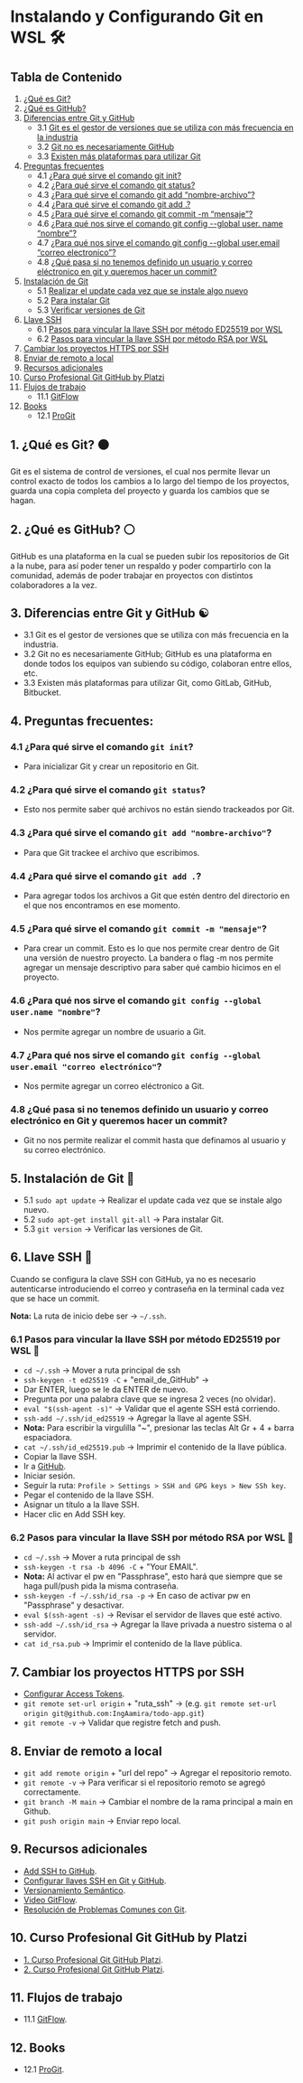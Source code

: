 # Instalando y Configurando Git en WSL 🛠

## Tabla de Contenido
1. [¿Qué es Git?](#1-qué-es-git)
2. [¿Qué es GitHub?](#2-qué-es-github)
3. [Diferencias entre Git y GitHub](#3-diferencias-entre-git-y-github)
    - 3.1 [Git es el gestor de versiones que se utiliza con más frecuencia en la industria](#31-git-es-el-gestor-de-versiones-que-se-utiliza-con-más-frecuencia-en-la-industria)
    - 3.2 [Git no es necesariamente GitHub](#32-git-no-es-necesariamente-github)
    - 3.3 [Existen más plataformas para utilizar Git](#33-existen-más-plataformas-para-utilizar-git-como-gitlab-github-bitbucket)
4. [Preguntas frecuentes](#4-preguntas-frecuentes)
    - 4.1 [¿Para qué sirve el comando git init?](#41-para-qué-sirve-el-comando-git-init)
    - 4.2 [¿Para qué sirve el comando git status?](#42-para-qué-sirve-el-comando-git-status)
    - 4.3 [¿Para qué sirve el comando git add “nombre-archivo”?](#43-para-qué-sirve-el-comando-git-add-nombre-archivo)
    - 4.4 [¿Para qué sirve el comando git add .?](#44-para-qué-sirve-el-comando-git-add-)
    - 4.5 [¿Para qué sirve el comando git commit -m “mensaje”?](#45-para-qué-sirve-el-comando-git-commit-m-mensaje)
    - 4.6 [¿Para qué nos sirve el comando git config --global user. name “nombre”?](#46-para-qué-nos-sirve-el-comando-git-config-global-user-name-nombre)
    - 4.7 [¿Para qué nos sirve el comando git config --global user.email “correo electronico”?](#47-para-qué-nos-sirve-el-comando-git-config-global-useremail-correo-electronico)
    - 4.8 [¿Qué pasa si no tenemos definido un usuario y correo eléctronico en git y queremos hacer un commit?](#48-qué-pasa-si-no-tenemos-definido-un-usuario-y-correo-eléctronico-en-git-y-queremos-hacer-un-commit)
5. [Instalación de Git](#5-instalación-de-git)
    - 5.1 [Realizar el update cada vez que se instale algo nuevo](#51-realizar-el-update-cada-vez-que-se-instale-algo-nuevo)
    - 5.2 [Para instalar Git](#52-para-instalar-git)
    - 5.3 [Verificar versiones de Git](#53-verificar-versiones-de-git)
6. [Llave SSH](#6-llave-ssh)
    - 6.1 [Pasos para vincular la llave SSH por método ED25519 por WSL](#61-pasos-para-vincular-la-llave-ssh-por-método-ed25519-por-wsl)
    - 6.2 [Pasos para vincular la llave SSH por método RSA por WSL](#62-pasos-para-vincular-la-llave-ssh-por-método-rsa-por-wsl)
7. [Cambiar los proyectos HTTPS por SSH](#7-cambiar-los-proyectos-https-por-ssh)
8. [Enviar de remoto a local](#8-enviar-de-remoto-a-local)
9. [Recursos adicionales](#9-recursos-adicionales)
10. [Curso Profesional Git GitHub by Platzi](#10-curso-profesional-git-github-by-platzi)
11. [Flujos de trabajo](#11-flujos-de-trabajo)
    - 11.1 [GitFlow](#111-gitflow)
12. [Books](#12-books)
    - 12.1 [ProGit](#121-progit)

## 1. ¿Qué es Git? ⚫ <a name="1-qué-es-git"></a>
Git es el sistema de control de versiones, el cual nos permite llevar un control exacto de todos los cambios a lo largo del tiempo de los proyectos, guarda una copia completa del proyecto y guarda los cambios que se hagan.

## 2. ¿Qué es GitHub? ⚪ <a name="2-qué-es-github"></a>
GitHub es una plataforma en la cual se pueden subir los repositorios de Git a la nube, para así poder tener un respaldo y poder compartirlo con la comunidad, además de poder trabajar en proyectos con distintos colaboradores a la vez.

## 3. Diferencias entre Git y GitHub ☯ <a name="3-diferencias-entre-git-y-github"></a>

- 3.1 Git es el gestor de versiones que se utiliza con más frecuencia en la industria.
- 3.2 Git no es necesariamente GitHub; GitHub es una plataforma en donde todos los equipos van subiendo su código, colaboran entre ellos, etc.
- 3.3 Existen más plataformas para utilizar Git, como GitLab, GitHub, Bitbucket.

## 4. Preguntas frecuentes: <a name="4-preguntas-frecuentes"></a>

### 4.1 ¿Para qué sirve el comando `git init`? <a name="41-para-qué-sirve-el-comando-git-init"></a>
- Para inicializar Git y crear un repositorio en Git.

### 4.2 ¿Para qué sirve el comando `git status`? <a name="42-para-qué-sirve-el-comando-git-status"></a>
- Esto nos permite saber qué archivos no están siendo trackeados por Git.

### 4.3 ¿Para qué sirve el comando `git add "nombre-archivo"`? <a name="43-para-qué-sirve-el-comando-git-add-nombre-archivo"></a>
- Para que Git trackee el archivo que escribimos.

### 4.4 ¿Para qué sirve el comando `git add .`? <a name="44-para-qué-sirve-el-comando-git-add-"></a>
- Para agregar todos los archivos a Git que estén dentro del directorio en el que nos encontramos en ese momento.

### 4.5 ¿Para qué sirve el comando `git commit -m "mensaje"`? <a name="45-para-qué-sirve-el-comando-git-commit-m-mensaje"></a>
- Para crear un commit. Esto es lo que nos permite crear dentro de Git una versión de nuestro proyecto. La bandera o flag -m nos permite agregar un mensaje descriptivo para saber qué cambio hicimos en el proyecto.

### 4.6 ¿Para qué nos sirve el comando `git config --global user.name "nombre"`? <a name="46-para-qué-nos-sirve-el-comando-git-config-global-user-name-nombre"></a>
- Nos permite agregar un nombre de usuario a Git.

### 4.7 ¿Para qué nos sirve el comando `git config --global user.email "correo electrónico"`? <a name="47-para-qué-nos-sirve-el-comando-git-config-global-useremail-correo-electronico"></a>
- Nos permite agregar un correo eléctronico a Git.

### 4.8 ¿Qué pasa si no tenemos definido un usuario y correo electrónico en Git y queremos hacer un commit? <a name="48-qué-pasa-si-no-tenemos-definido-un-usuario-y-correo-eléctronico-en-git-y-queremos-hacer-un-commit"></a>
- Git no nos permite realizar el commit hasta que definamos al usuario y su correo electrónico.

## 5. Instalación de Git 🔧 <a name="5-instalación-de-git"></a>

- 5.1 `sudo apt update` -> Realizar el update cada vez que se instale algo nuevo.
- 5.2 `sudo apt-get install git-all` -> Para instalar Git.
- 5.3 `git version` -> Verificar las versiones de Git.

## 6. Llave SSH 🔑 <a name="6-llave-ssh"></a>

Cuando se configura la clave SSH con GitHub, ya no es necesario autenticarse introduciendo el correo y contraseña en la terminal cada vez que se hace un commit.

**Nota:** La ruta de inicio debe ser -> `~/.ssh`.

### 6.1 Pasos para vincular la llave SSH por método ED25519 por WSL 🔐 <a name="61-pasos-para-vincular-la-llave-ssh-por-método-ed25519-por-wsl"></a>

- `cd ~/.ssh` -> Mover a ruta principal de ssh
- `ssh-keygen -t ed25519 -C` + "email_de_GitHub"  -> 
- Dar ENTER, luego se le da ENTER de nuevo.
- Pregunta por una palabra clave que se ingresa 2 veces (no olvidar).
- `eval "$(ssh-agent -s)"` -> Validar que el agente SSH está corriendo.
- `ssh-add ∼/.ssh/id_ed25519` -> Agregar la llave al agente SSH.
- **Nota:** Para escribir la virgulilla "~", presionar las teclas Alt Gr + 4 + barra espaciadora.
- `cat ~/.ssh/id_ed25519.pub` -> Imprimir el contenido de la llave pública.
- Copiar la llave SSH.
- Ir a [GitHub](https://github.com/).
- Iniciar sesión.
- Seguir la ruta: `Profile > Settings > SSH and GPG keys > New SSh key`.
- Pegar el contenido de la llave SSH.
- Asignar un título a la llave SSH.
- Hacer clic en Add SSH key.

### 6.2 Pasos para vincular la llave SSH por método RSA por WSL 🔐 <a name="62-pasos-para-vincular-la-llave-ssh-por-método-rsa-por-wsl"></a>

- `cd ~/.ssh` -> Mover a ruta principal de ssh
- `ssh-keygen -t rsa -b 4096 -C` + "Your EMAIL".
- **Nota:** Al activar el pw en "Passphrase", esto hará que siempre que se haga pull/push pida la misma contraseña.
- `ssh-keygen -f ~/.ssh/id_rsa -p` -> En caso de activar pw en "Passphrase" y desactivar.
- `eval $(ssh-agent -s)` -> Revisar el servidor de llaves que esté activo.
- `ssh-add ~/.ssh/id_rsa` -> Agregar la llave privada a nuestro sistema o al servidor.
- `cat id_rsa.pub` -> Imprimir el contenido de la llave pública.

## 7. Cambiar los proyectos HTTPS por SSH <a name="7-cambiar-los-proyectos-https-por-ssh"></a>

- [Configurar Access Tokens](https://docs.github.com/en/authentication/keeping-your-account-and-data-secure/managing-your-personal-access-tokens).
- `git remote set-url origin` + "ruta_ssh" -> (e.g. `git remote set-url origin git@github.com:IngAamira/todo-app.git`)
- `git remote -v` -> Validar que registre fetch and push.

## 8. Enviar de remoto a local <a name="8-enviar-de-remoto-a-local"></a>

- `git add remote origin` + "url del repo" -> Agregar el repositorio remoto.
- `git remote -v` -> Para verificar si el repositorio remoto se agregó correctamente.
- `git branch -M main` -> Cambiar el nombre de la rama principal a main en Github.
- `git push origin main` -> Enviar repo local.

## 9. Recursos adicionales <a name="9-recursos-adicionales"></a>

- [Add SSH to GitHub](https://gist.github.com/JARVIS-AI/a20f38c88bee6b0d2fd5938b94bac438).
- [Configurar llaves SSH en Git y GitHub](https://platzi.com/tutoriales/1557-git-github/4067-configurar-llaves-ssh-en-git-y-github/).
- [Versionamiento Semántico](https://semver.org/lang/es/).
- [Video GitFlow](https://drive.google.com/drive/folders/1JJiHAjG720fwGfbWmBK8PID9MqYXSWJE?usp=sharing).
- [Resolución de Problemas Comunes con Git](/git/info/resolucion_problemas_git.md).

## 10. Curso Profesional Git GitHub by Platzi <a name="10-curso-profesional-git-github-by-platzi"></a>

- [1. Curso Profesional Git GitHub Platzi](/git/docs/Curso_Profesional_Git_GitHub.pdf).
- [2. Curso Profesional Git GitHub Platzi](/git/docs/Curso_Profesional_Git_GitHub_2.pdf).

## 11. Flujos de trabajo <a name="11-flujos-de-trabajo"></a>

- 11.1 [GitFlow](/git/docs/GitFlow.pdf).

## 12. Books <a name="12-books"></a>

- 12.1 [ProGit](/git/books/progit.pdf).